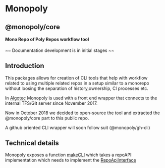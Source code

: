# Monopoly 
## @monopoly/core  
#### Mono Repo of Poly Repos workflow tool 


~~ Documentation development is in initial stages ~~
## Introduction
This packages allows for creation of CLI tools that help with workflow related to using multiple related repos in a setup similar to a monorepo without loosing the separation of history,ownership, CI processes etc.

In [Algotec](http://algotec.co.il) Monopoly is used with a front end wrapper that connects to the internal TFS/Git server since November 2017.

Now in October 2018 we decided to open-source the tool and extracted the @monopoly/core part to this public repo.

A github oriented CLI wrapper will soon follow suit (@monopoly/gh-cli)


## Technical details

Monopoly exposes a function [makeCLI](https://github.com/Algotec/monopoly-core/blob/9f8fd356e31178fa594cfe2ea01d0f47a224cd36/src/index.ts#L27) which takes a repoAPI implementation which needs to implement the [RepoApiInterface](https://github.com/Algotec/monopoly-core/blob/9f8fd356e31178fa594cfe2ea01d0f47a224cd36/src/types/repo.api-interface.ts#L57)
 